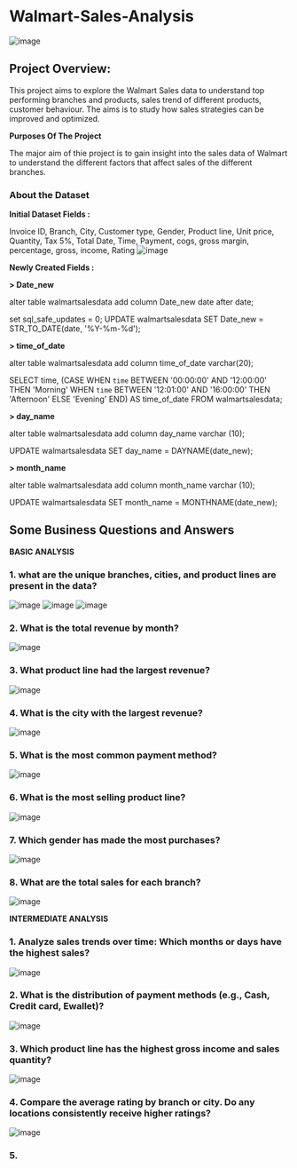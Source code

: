 # Walmart-Sales-Analysis



![image](https://github.com/user-attachments/assets/55beb3af-61b9-4c03-9e0d-b052f247eb80)








## Project Overview:


This project aims to explore the Walmart Sales data to understand top performing branches and products, sales trend of different products, customer behaviour. The aims is to study how sales strategies can be improved and optimized.

**Purposes Of The Project**


The major aim of thie project is to gain insight into the sales data of Walmart to understand the different factors that affect sales of the different branches.

### About the Dataset
**Initial Dataset Fields :** 

Invoice ID, Branch, City, Customer type,	Gender,	Product line,	Unit price,	Quantity,	Tax 5%,	Total	Date,	Time,	Payment, cogs, gross margin, percentage, gross, income, Rating
![image](https://github.com/user-attachments/assets/c46736ec-fb12-4101-bc75-e1380519e71e)

**Newly Created Fields :**

**> Date_new**

alter table walmartsalesdata add column Date_new date after date;

set sql_safe_updates = 0;
UPDATE walmartsalesdata 
SET 
    Date_new = STR_TO_DATE(date, '%Y-%m-%d');

**> time_of_date**

 alter table walmartsalesdata add column time_of_date varchar(20);

 SELECT 
    time,
    (CASE
        WHEN `time` BETWEEN '00:00:00' AND '12:00:00' THEN 'Morning'
        WHEN `time` BETWEEN '12:01:00' AND '16:00:00' THEN 'Afternoon'
        ELSE 'Evening'
    END) AS time_of_date
FROM
    walmartsalesdata;

**> day_name**

alter table walmartsalesdata add column day_name varchar (10);

UPDATE walmartsalesdata 
SET 
    day_name = DAYNAME(date_new);

**> month_name** 

alter table walmartsalesdata add column month_name varchar (10);

UPDATE walmartsalesdata 
SET 
    month_name = MONTHNAME(date_new);



## Some Business Questions and Answers

**BASIC ANALYSIS**
### 1. what are the unique branches, cities, and product lines are present in the data?
![image](https://github.com/user-attachments/assets/37ba5f21-ed39-428b-9ba0-45edd426283c)
![image](https://github.com/user-attachments/assets/fc061671-8cb0-455a-9993-06ab681d464f)
![image](https://github.com/user-attachments/assets/4495a770-bb46-493b-b4fc-8bc4327a1ebd)



### 2. What is the total revenue by month?
![image](https://github.com/user-attachments/assets/bc80f806-841a-49b5-ac53-d4d49e9e49ce)
### 3. What product line had the largest revenue?
![image](https://github.com/user-attachments/assets/76fb8469-3408-4518-9e76-bc1df043ca8a)
### 4. What is the city with the largest revenue?
![image](https://github.com/user-attachments/assets/a3637f89-793a-47b7-afa7-aa1069668d76)
### 5. What is the most common payment method?
![image](https://github.com/user-attachments/assets/ebe5da9a-54a6-4a79-bd04-d62b93fb8f60)
### 6. What is the most selling product line?
![image](https://github.com/user-attachments/assets/2a133e2c-ff27-4937-a0f0-d3487462d902)
### 7. Which gender has made the most purchases?
![image](https://github.com/user-attachments/assets/61a99101-aaf7-4285-b99e-3e46485967fa)
### 8. What are the total sales for each branch?
![image](https://github.com/user-attachments/assets/639b6aee-2fb2-4e6f-ae76-b93e89091513)

**INTERMEDIATE ANALYSIS**
### 1. Analyze sales trends over time: Which months or days have the highest sales?
![image](https://github.com/user-attachments/assets/3b3c71ea-9631-4939-a53f-1753ff14a407)
### 2. What is the distribution of payment methods (e.g., Cash, Credit card, Ewallet)?
![image](https://github.com/user-attachments/assets/0deeb648-e3e0-40a9-ae27-83c8f8e97f27)
### 3. Which product line has the highest gross income and sales quantity?
![image](https://github.com/user-attachments/assets/b79e559d-9eae-4c6d-b2d7-1699aa1b7ee3)
### 4. Compare the average rating by branch or city. Do any locations consistently receive higher ratings?
![image](https://github.com/user-attachments/assets/757704d9-d35b-4f7d-8162-816f08d76990)
### 5. 













